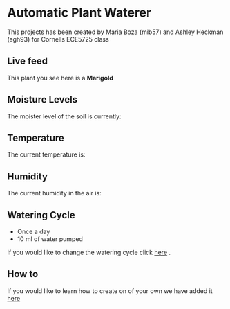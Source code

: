 # Automatic Plant Waterer

This projects has been created by Maria Boza (mib57) and Ashley Heckman (agh93) for Cornells ECE5725 class

## Live feed

This plant you see here is a **Marigold**

## Moisture Levels 

The moister level of the soil is currently: 

## Temperature

The current temperature is: 

## Humidity 

The current humidity in the air is: 

## Watering Cycle

* Once a day 
* 10 ml of water pumped


If you would like to change the watering cycle click [here](./water-cycle.md) .

## How to 

If you would like to learn how to create on of your own we have added it [here](./how-to.md)

